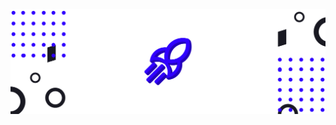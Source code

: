 <p align="center">
  <a href="https://JNSAPH.com"><img src="https://raw.githubusercontent.com/JNSAPH/JNSAPH/master/banner.png"></a>
</p>
